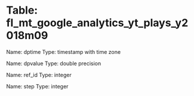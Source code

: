 Table: fl_mt_google_analytics_yt_plays_y2018m09
===============================================

Name: dptime
Type: timestamp with time zone

Name: dpvalue
Type: double precision

Name: ref_id
Type: integer

Name: step
Type: integer

